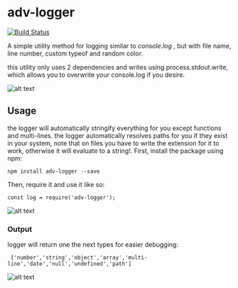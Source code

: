 # adv-logger

[![Build Status](https://travis-ci.org/yuraxdrumz/adv-logger.svg?branch=master)](https://travis-ci.org/yuraxdrumz/adv-logger)

A simple utility method for logging similar to *console.log* , but
with file name, line number, custom typeof and random color.

this utility only uses 2 dependencies and writes using process.stdout.write,
which allows you to overwrite your console.log if you desire.


![alt text](https://i.imgsafe.org/e7cf4ed101.png)

## Usage

the logger will automatically stringify everything for you except functions and multi-lines.
the logger automatically resolves paths for you if they exist in your system,
note that on files you have to write the extension for it to work, otherwise it will evaluate to a string!.
First, install the package using npm:

`npm install adv-logger --save`

Then, require it and use it like so:

`const log = require('adv-logger');`

![alt text](https://i.imgsafe.org/19a450d1ac.png)


### Output

logger will return one the next types for easier debugging:


``` ['number','string','object','array','multi-line','date','null','undefined','path']```

![alt text](https://i.imgsafe.org/19a628f0fa.png)
